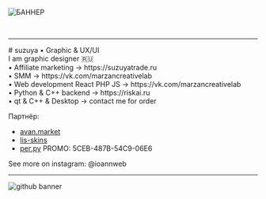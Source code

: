 ![БАННЕР](https://github.com/user-attachments/assets/64a77f73-2d14-4459-831d-03e64403a4b3)



<br/>
<hr>
# suzuya • Graphic & UX/UI
<br/>
I am graphic designer 🇷🇺<br/>  
• Affiliate marketing → https://suzuyatrade.ru<br/>
• SMM → https://vk.com/marzancreativelab<br/>
• Web development React PHP JS → https://vk.com/marzancreativelab<br/>
• Python & C++ backend → https://riskai.ru<br/>
• qt & C++ & Desktop → contact me for order<br/>

Партнёр:
- [avan.market](https://avan.market)
- [lis-skins](https://lis-skins)
- [рег.ру](https://reg.ru) PROMO: 5CEB-487B-54C9-06E6

See more on instagram: @ioannweb
<br/>
<hr>

![github banner](https://github.com/user-attachments/assets/2a51e482-85a5-4b2b-bc62-e9bed581e24d)



